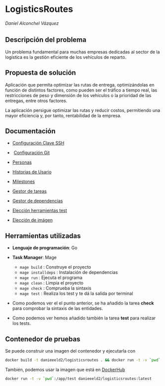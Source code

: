 # LogisticsRoutes

###### Daniel Alconchel Vázquez

## Descripción del problema

Un problema fundamental para muchas empresas dedicadas al sector de la logística es la gestión eficiente de los vehículos de reparto.

## Propuesta de solución

Aplicación que permita optimizar las rutas de entrega, optimizándolas en función de distintos factores, como pueden ser el tráfico a tiempo real, las restricciones de peso y dimensión de los vehículos o la prioridad de las entregas, entre otros factores.

La aplicación persigue optimizar las rutas y reducir costos, permitiendo una mayor eficiencia y, por tanto, rentabilidad de la empresa.

## Documentación

- [Configuración Clave SSH](https://github.com/danieeeld2/LogisticsRoutes/blob/Objetivo-0/docs/ssh-key.png)

-  [Configuración Git](https://github.com/danieeeld2/LogisticsRoutes/blob/Objetivo-0/docs/gitconfig.png)

- [Personas](docs/personas.md)

- [Historias de Usario](docs/historias.md)

- [Milestones](docs/milestones.md)

- [Gestor de tareas](docs/gestor-tareas.md)

- [Gestor de dependencias](docs/gestor-dependencias.md)

- [Elección herramientas test](docs/eleccion-herramientas-tests.md)

- [Elección de imágen](docs/seleccion-imagen.md)

## Herramientas utilizadas

- **Lenguaje de programación**: Go

- **Task Manager**: Mage
	- `mage build` : Construye el proyecto
	- `mage installdeps` : Instalación de dependencias
	- `mage run` : Ejecuta el programa
	- `mage clean` : Limpia el proyecto
	- `mage check` : Comprueba la sintaxis
	- `mage test` : Realiza los test y te dá la salida por terminal
	
- Como podemos ver el el punto anterior, se ha añadido la tarea **check** para comprobar la sintaxis de las entidades.
- Como podemos ver hemos añadido también la tarea **test** para realizar los tests.

## Contenedor de pruebas

Se puede construir una imagen del contenedor y ejecutarla con

```bash
docker build -t danieeeld2/logisticsroutes . && docker run -t -v `pwd`:/app/test danieeeld2/logisticsroutes
```

También, podemos usar la imagen que está en [DockerHub](https://hub.docker.com/r/danieeeld2/logisticsroutes)

```bash
docker run -t -v `pwd`:/app/test danieeeld2/logisticsroutes:latest
```